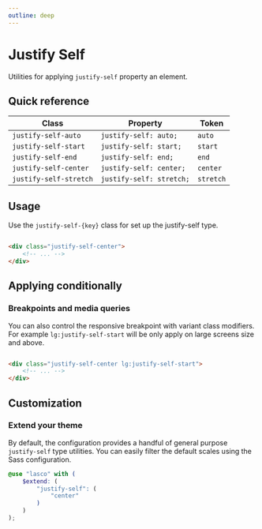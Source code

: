 ```yaml
---
outline: deep
---
```


# Justify Self

Utilities for applying `justify-self` property an element.

## Quick reference

| Class                  | Property                 | Token     |
|------------------------|--------------------------|-----------|
| `justify-self-auto`    | `justify-self: auto;`    | `auto`    |
| `justify-self-start`   | `justify-self: start;`   | `start`   |
| `justify-self-end`     | `justify-self: end;`     | `end`     |
| `justify-self-center`  | `justify-self: center;`  | `center`  |
| `justify-self-stretch` | `justify-self: stretch;` | `stretch` |

## Usage

Use the `justify-self-{key}` class for set up the justify-self type.

```html

<div class="justify-self-center">
    <!-- ... -->
</div>
```

## Applying conditionally

### Breakpoints and media queries

You can also control the responsive breakpoint with variant class modifiers. For example `lg:justify-self-start` will be
only apply on large screens size and above.

```html

<div class="justify-self-center lg:justify-self-start">
    <!-- ... -->
</div>
```

## Customization

### Extend your theme

By default, the configuration provides a handful of general purpose `justify-self` type utilities. You can easily filter
the default scales using the Sass configuration.

```scss
@use "lasco" with (
    $extend: (
        "justify-self": (
            "center"
        )
    )
);
```
